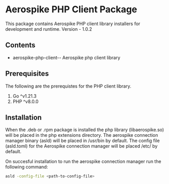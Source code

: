 # Aerospike PHP Client Package

This package contains Aerospike PHP client library installers for development
and runtime.
Version - 1.0.2

## Contents

* aerospike-php-client-<version>-<arch>
  Aerospike php client library

## Prerequisites

The following are the prerequistes for the PHP client library.
1. Go ^v1.21.3
2. PHP ^v8.0.0

## Installation

When the .deb or .rpm package is installed the php library (libaerospike.so) will be placed in the php extensions directory. The aerospike connection manager binary (asld) will be placed in /usr/bin by default. The config file (asld.toml) for the Aerospike connection manager will be placed /etc/ by default. 

On succesful installation to run the aerospike connection manager run the following command:
```bash
asld -config-file <path-to-config-file>
```


